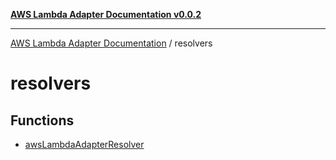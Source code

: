 [**AWS Lambda Adapter Documentation v0.0.2**](../README.md)

***

[AWS Lambda Adapter Documentation](../modules.md) / resolvers

# resolvers

## Functions

- [awsLambdaAdapterResolver](functions/awsLambdaAdapterResolver.md)
